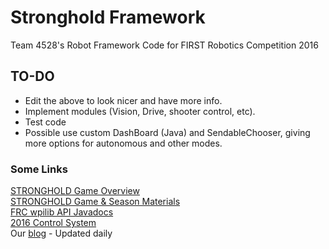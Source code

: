 # Stronghold Framework
Team 4528's Robot Framework Code for FIRST Robotics Competition 2016

## TO-DO
 * Edit the above to look nicer and have more info.
 * Implement modules (Vision, Drive, shooter control, etc).
 * Test code
 * Possible use custom DashBoard (Java) and SendableChooser, giving more options for autonomous and other modes.

### Some Links
[STRONGHOLD Game Overview](https://www.youtube.com/watch?v=VqOKzoHJDjA)  
[STRONGHOLD Game & Season Materials](http://www.firstinspires.org/resource-library/frc/competition-manual-qa-system)  
[FRC wpilib API Javadocs](http://first.wpi.edu/FRC/roborio/release/docs/java/)  
[2016 Control System](https://wpilib.screenstepslive.com/s/4485/m/50711)  
Our [blog](https://teamautomatonsblog.wordpress.com/) - Updated daily  
